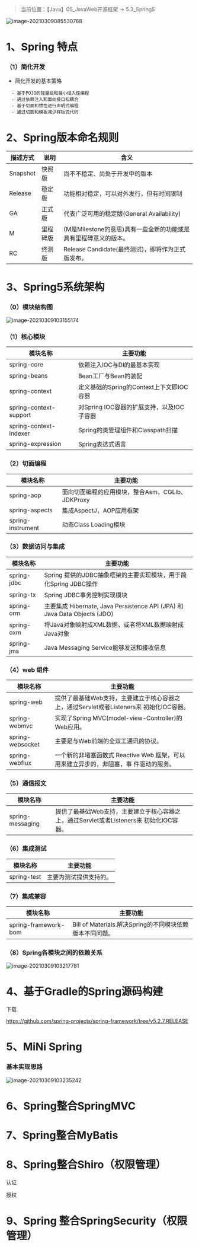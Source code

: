 > 当前位置：【Java】05_JavaWeb开源框架  -> 5.3_Spring5



![image-20210309085530768](image/image-20210309085530768.png)



# 1、Spring 特点

### （1）简化开发

- 简化开发的基本策略

```
  - 基于POJO的轻量级和最小侵入性编程
  - 通过依赖注入和面向接口松耦合
  - 基于切面和惯性进行声明式编程
  - 通过切面和模板减少样板式代码
```

  

# 2、Spring版本命名规则

| 描述方式 | 说明     | 含义                                                         |
| -------- | -------- | ------------------------------------------------------------ |
| Snapshot | 快照版   | 尚不不稳定、尚处于开发中的版本                               |
| Release  | 稳定版   | 功能相对稳定，可以对外发行，但有时间限制                     |
| GA       | 正式版   | 代表广泛可用的稳定版(General Availability)                   |
| M        | 里程碑版 | (M是Milestone的意思)具有一些全新的功能或是具有里程碑意义的版本。 |
| RC       | 终测版   | Release Candidate(最终测试)，即将作为正式版发布。            |



# 3、Spring5系统架构

### （0）模块结构图

![image-20210309103155174](image/image-20210309103155174.png)



### （1）核心模块

| 模块名称               | 主要功能                                  |
| ---------------------- | ----------------------------------------- |
| spring-core            | 依赖注入IOC与DI的最基本实现               |
| spring-beans           | Bean工厂与Bean的装配                      |
| spring-context         | 定义基础的Spring的Context上下文即IOC容器  |
| spring-context-support | 对Spring IOC容器的扩展支持，以及IOC子容器 |
| spring-context-indexer | Spring的类管理组件和Classpath扫描         |
| spring-expression      | Spring表达式语言                          |



### （2）切面编程

| 模块名称          | 主要功能                                         |
| ----------------- | ------------------------------------------------ |
| spring-aop        | 面向切面编程的应用模块，整合Asm，CGLIb、JDKProxy |
| spring-aspects    | 集成AspectJ，AOP应用框架                         |
| spring-instrument | 动态Class Loading模块                            |

### （3）数据访问与集成

| 模块名称    | 主要功能                                                     |
| ----------- | ------------------------------------------------------------ |
| spring-jdbc | Spring 提供的JDBC抽象框架的主要实现模块，用于简化Spring JDBC操作 |
| spring-tx   | Spring JDBC事务控制实现模块                                  |
| spring-orm  | 主要集成 Hibernate, Java Persistence API (JPA) 和 Java Data Objects (JDO) |
| spring-oxm  | 将Java对象映射成XML数据，或者将XML数据映射成Java对象         |
| spring-jms  | Java Messaging Service能够发送和接收信息                     |



### （4）web 组件

| 模块名称         | 主要功能                                                     |
| ---------------- | ------------------------------------------------------------ |
| spring-web       | 提供了最基础Web支持，主要建立于核心容器之上，通过Servlet或者Listeners来 初始化IOC容器。 |
| spring-webmvc    | 实现了Spring MVC(model-view-Controller)的Web应用。           |
| spring-websocket | 主要是与Web前端的全双工通讯的协议。                          |
| spring-webflux   | 一个新的非堵塞函数式 Reactive Web 框架，可以用来建立异步的，非阻塞，事 件驱动的服务。 |



### （5）通信报文

| 模块名称         | 主要功能                                                     |
| ---------------- | ------------------------------------------------------------ |
| spring-messaging | 提供了最基础Web支持，主要建立于核心容器之上，通过Servlet或者Listeners来 初始化IOC容器。 |



### （6）集成测试

| 模块名称    | 主要功能               |
| ----------- | ---------------------- |
| spring-test | 主要为测试提供支持的。 |



### （7）集成兼容

| 模块名称             | 主要功能                                                 |
| -------------------- | -------------------------------------------------------- |
| spring-framework-bom | Bill of Materials.解决Spring的不同模块依赖版本不同问题。 |



### （8）Spring各模块之间的依赖关系

![image-20210309103217781](image/image-20210309103217781.png)

# 4、基于Gradle的Spring源码构建

下载

https://github.com/spring-projects/spring-framework/tree/v5.2.7.RELEASE



# 5、MiNi Spring

### 基本实现思路

![image-20210309103235242](image/image-20210309103235242.png)



# 6、Spring整合SpringMVC



# 7、Spring整合MyBatis



# 8、Spring整合Shiro（权限管理）

认证

授权



# 9、Spring 整合SpringSecurity（权限管理）
